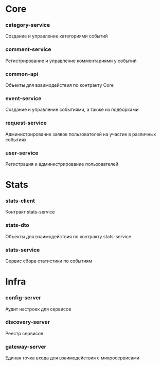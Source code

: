 # Core

### category-service

Создание и управление категориями событий

### comment-service

Регистрирование и управление комментариями у событий

### common-api

Объекты для взаимодействия по контракту Core

### event-service

Создание и управление событиями, а также из подборками

### request-service

Администрирование заявок пользователей на участие в различных событиях

### user-service

Регистрация и администрирование пользователей

# Stats

### stats-client

Контракт stats-service

### stats-dto

Объекты для взаимодействия по контракту stats-service

### stats-service

Сервис сбора статистики по событиям

# Infra

### config-server

Аудит настроек для сервисов

### discovery-server

Реестр сервисов

### gateway-server

Единая точка входа для взаимодействия с микросервисами